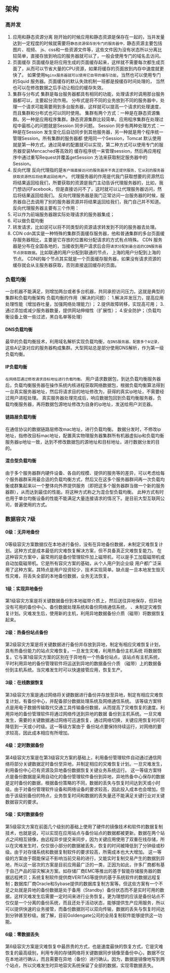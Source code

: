 ## 架构
### 高并发
1. 应用和静态资源分离
刚开始的时候应用和静态资源是保存在一起的，当并发量达到一定程度的时候就需要将`静态资源保存到专门的服务器中，`静态资源主要包括图片、视频、
js、css和一些资源文件等，这些文件因为没有状态所以分离比较简单，直接存放到响应的服务器就可以了，一般会使用专门的域名去访问。 
2. 页面缓存
页面缓存是将应用生成的页面缓存起来，这样就不需要每次都生成页面了，从而可以节省大量的CPU资源，如果将缓存的页面放到内存中速度就更快了。
如果使用`Nginx服务器就可以使用它自带的缓存功能`，当然也可以使用专门的Squid 服务器。页面缓存的默认失效机制一班都是按缓存时间处理的，
当然也可以在修改数据之后手动让相应的缓存失效。 
3. 集群与分布式
集群是每台服务器都具有相同的功能，处理请求时调用那台服务器都可以，主要起分流作用。
分布式是将不同的业务放到不同的服务器中，处理一个请求可能需要用到多台服务器，这样就可以提高一个请求的处理速度，而且集群和分布式也可以同时使用。
集群有两个方式：一种是在静态资源集群。另一种是应用程序集群。静态资源集群比较简单。应用程序集群在处理过程中最核心的问题就是Session 同步问题。
Session 同步有两种处理方式：一种是在Session 发生变化后自动同步到其他服务器，另一种就是用个程序统一管理Session。所有集群的服务器都
使用同一个Session，Tomcat 默认使用就是第一种方式，通过简单的配置就可以实现，第二种方式可以使用专门的服务器安装Mencached等高效的
缓存程序统一来管理session，然后再应用程序中通过重写Request并覆盖getSession 方法来获取制定服务器中的Session。
4. 反向代理
反向代理指的是`客户端直接访问的服务器并不真正提供服务，它从别的服务器获取资源然后将结果返回给用户`。
代理服务器的作用是代我门获取想要的资源然后将结果返回给我们，所要获取的资源是我门主动告诉代理服务器的，比如，我门想访问Facebook，但是直接访问不了，这时就可以让代理服务器访问，然后将结果返回给我们。
反向代理服务器是我门正常访问一台服务器的时候，服务器自己去调用了别的服务器资源并将结果返回给我们，我门自己并不知道。
反向代理服务器主要有三个作用： 
1. 可以作为前端服务器跟实际处理请求的服务器集成； 
2. 可以做负载均衡 
3. 转发请求，比如说可以将不同类型的资源请求转发到不同的服务器去处理。
5. CDN
cdn其实是一种特殊的集群页面缓存服务器，他和普通集群的多台页面缓存服务器相比，主要是它存放的位置和分配请求的方式有点特殊。
CDN 服务器是分布在全国各地的，当接收到用户请求后会将`请求分配到最合适的CDN服务器节点获取数据`。比如联通的用户分配到联通的节点，
上海的用户分配到上海的节点。
CDN的每个节点其实就是一个页面缓存服务器，如果没有请求资源的缓存就会从主服务器获取，否则直接返回缓存的页面。

### 负载均衡
一台机器不能满足，则增加两台或者多台机器，共同承担访问压力。这就是典型的集群和负载均衡架构
负载均衡的作用（解决的问题）：
1.解决并发压力，提高应用处理性能（增加吞吐量，加强网络处理能力）；
2.提供故障转移，实现高可用；
3.通过添加或减少服务器数量，提供网站伸缩性（扩展性）；
4.安全防护；（负载均衡设备上做一些过滤，黑白名单等处理）

#### DNS负载均衡
最早的负载均衡技术，利用域名解析实现负载均衡，`在DNS服务器，配置多个A记录，`这些A记录对应的服务器构成集群。大型网站总是部分使用DNS解析，作为第一级负载均衡。
#### IP负载均衡
`在网络层通过修改请求目标地址进行负载均衡。`
用户请求数据包，到达负载均衡服务器后，负载均衡服务器在操作系统内核进程获取网络数据包，根据负载均衡算法得到一台真实服务器地址，然后将请求目的地址修改为，获得的真实ip地址，不需要经过用户进程处理。
真实服务器处理完成后，响应数据包回到负载均衡服务器，负载均衡服务器，再将数据包源地址修改为自身的ip地址，发送给用户浏览器。
#### 链路层负载均衡
在通信协议的数据链路层修改mac地址，进行负载均衡。
数据分发时，不修改ip地址，指修改目标mac地址，配置真实物理服务器集群所有机器虚拟ip和负载均衡服务器ip地址一致，达到不修改数据包的源地址和目标地址，进行数据分发的目的。
#### 混合型负载均衡
由于多个服务器群内硬件设备、各自的规模、提供的服务等的差异，可以考虑给每个服务器群采用最合适的负载均衡方式，然后又在这多个服务器群间再一次负载均衡或群集起来以一个整体向外界提供服务（即把这多个服务器群当做一个新的服务器群），从而达到最佳的性能。将这种方式称之为混合型负载均衡。
此种方式有时也用于单台均衡设备的性能不能满足大量连接请求的情况下。是目前大型互联网公司，普遍使用的方式。


### 数据容灾  7级
#### 0级：无异地备份
0等级容灾方案数据仅在本地进行备份，没有在异地备份数据，未制定灾难恢复计划。这种方式是成本最低的灾难恢复解决方案，但不具备真正灾难恢复能力。
在这种容灾方案中，最常用的是备份管理软件加上磁带机，可以是手工加载磁带机或自动加载磁带机。它是所有容灾方案的基础，从个人用户到企业级
用户都广泛采用了这种方案。其特点是用户投资较少，技术实现简单。缺点是一旦本地发生毁灭性灾难，将丢失全部的本地备份数据，业务无法恢复。
#### 1级：实现异地备份
第1级容灾方案是将关键数据备份到本地磁带介质上，然后送往异地保存，但异地没有可用的备份中心、备份数据处理系统和备份网络通信系统，
、未制定灾难恢复计划。灾难发生后，使用新的主机，利用异地数据备份介质（磁带）将数据恢复起来。
#### 2级：热备份站点备份
第2级容灾方案是将关键数据进行备份并存放到异地，制定有相应灾难恢复计划，具有热备份能力的站点灾难恢复。一旦发生灾难，利用热备份主机系统
将数据恢复。它与第1级容灾方案的区别在于异地有一个热备份站点，该站点有主机系统，平时利用异地的备份管理软件将运送到异地的数据备份介质
（磁带）上的数据备份到主机系统。当灾难发生时可以快速接管应用，恢复生产。
#### 3级：在线数据恢复
第3级容灾方案是通过网络将关键数据进行备份并存放至异地，制定有相应灾难恢复计划，有备份中心，并配备部分数据处理系统及网络通信系统。
该等级方案特点是用电子数据传输取代交通工具传输备份数据，从而提高了灾难恢复的速度。利用异地的备份管理软件将通过网络传送到异地的数据
备份到主机系统。一旦灾难发生，需要的关键数据通过网络可迅速恢复，通过网络切换，关键应用恢复时间可降低到一天或小时级。这一等级方案由于
备份站点要保持持续运行，对网络的要求较高，因此成本相应有所增加。
#### 4级：定时数据备份
第4级容灾方案是在第3级容灾方案的基础上，利用备份管理软件自动通过通信网络将部分关键数据定时备份至异地，并制定相应的灾难恢复计划。一旦灾难发生，利用备份中心已有资源及异地备份数据恢复关键业务系统运行。
这一等级方案特点是备份数据是采用自动化的备份管理软件备份到异地，异地热备中心保存的数据是定时备份的数据，根据备份策略的不同，数据的丢失与恢复时间达到天或小时级。由于对备份管理软件设备和网络设备的要求较高，因此投入成本也会增加。但由于该级别备份的特点，业务恢复时间和数据的丢失量还不能满足关键行业对关键数据容灾的要求。
#### 5级：实时数据备份
第5级容灾方案在前面几个级别的基础上使用了硬件的镜像技术和软件的数据复制技术，也就是说，可以实现在应用站点与备份站点的数据都被更新。数据在两个站点之间相互镜像，由远程异步提交来同步，因为关键应用使用了双重在线存储，所以在灾难发生时，仅仅很小部分的数据被丢失，恢复的时间被降低到了分钟级或秒级。由于对存储系统和数据复制软件的要求较高，所需成本也大大增加。
这一等级的方案由于既能保证不影响当前交易的进行，又能实时复制交易产生的数据到异地，所以这一层次的方案是目前应用最广泛的一类，正因为如此，许多厂商都有基于自己产品的容灾解决方案。如存储厂商EMC等推出的基于智能存储服务器的数据远程拷贝；系统复制软件提供商VERITAS等提供的基于系统软件的数据远程复制；数据库厂商Oracle和Sybase提供的数据库复制方案等。但这些方案有一个不足之处就是异地的备份数据是处于备用（Standby）备份状态而不是实时可用的数据，这样灾难发生后需要一定时间来进行业务恢复。更为理想的应该是备份站点不仅仅是一个分离的备份系统，而且还处于活动状态，能够提供生产应用服务，所以可以提供快速的业务接管，而备份数据则可以双向传输，数据的丢失与恢复时间达到分钟甚至秒级。据了解，目前Goldengate公司的全局复制软件能够提供这一功能。
#### 6级：零数据丢失
第6级容灾方案是灾难恢复中最昂贵的方式，也是速度最快的恢复方式，它是灾难恢复的最高级别，利用专用的存储网络将关键数据同步镜像至备份中心，数据不仅在本地进行确认，而且需要在异地（备份）进行确认。因为，数据是镜像地写到两个站点，所以灾难发生时异地容灾系统保留了全部的数据，实现零数据丢失。
 





